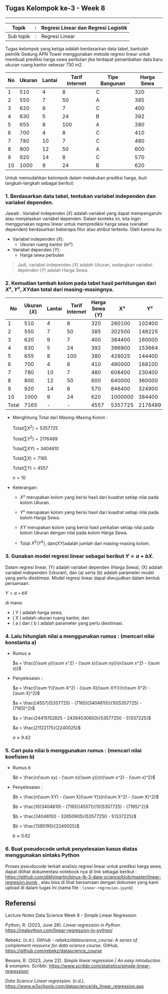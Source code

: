 ## **Tugas Kelompok ke-3 - Week 8**

------

| Topik     | :    | Regresi Linear dan Regresi Logistik |
| --------- | ---- | ----------------------------------- |
| Sub topik | :    | Regresi Linear                      |



Tugas kelompok yang ketiga adalah berdasarkan data tabel, bantulah pemilik Gedung APN Tower menggunakan metode regresi linear untuk membuat prediksi harga sewa perbulan jika terdapat penambahan data baru ukuran ruang kantor sebesar 730 m2. 

| No   | Ukuran | Lantai | Tarif Internet | Tipe Bangunan | Harga Sewa |
| ---- | ------ | ------ | -------------- | ------------- | ---------- |
| 1    | 510    | 4      | 8              | C             | 320        |
| 2    | 550    | 7      | 50             | A             | 385        |
| 3    | 620    | 9      | 7              | C             | 400        |
| 4    | 630    | 5      | 24             | B             | 392        |
| 5    | 655    | 8      | 100            | A             | 380        |
| 6    | 700    | 4      | 8              | C             | 410        |
| 7    | 780    | 10     | 7              | C             | 480        |
| 8    | 800    | 12     | 50             | A             | 600        |
| 9    | 920    | 14     | 8              | C             | 570        |
| 10   | 1000   | 9      | 24             | B             | 620        |

Untuk memudahkan kelompok dalam melakukan prediksi harga, ikuti langkah-langkah sebagai berikut:

### 1. Berdasarkan data tabel, tentukan variabel independen dan variabel dependen.

Jawab : 
Variabel independen ($X$) adalah variabel yang dapat mempengaruhi atau menjelaskan variabel dependen. Dalam konteks ini, kita ingin menggunakan regresi linear untuk memprediksi harga sewa (variabel dependen) berdasarkan beberapa fitur atau atribut tertentu. Oleh karena itu:

- Variabel independen ($X$):
  - Ukuran ruang kantor  (m²)
- Variabel dependen ($Y$):
  - Harga sewa perbulan

> Jadi, variabel independen ($X$) adalah Ukuran, sedangkan variabel dependen ($Y$) adalah Harga Sewa.

### 2. Kemudian tambah kolom pada tabel hasil perhitungan dari $X², Y², XY$dan total dari masing-masingnya.

| No    | Ukuran ($X$) | Lantai | Tarif Internet | Harga Sewa ($Y$) | X²      | Y²      | XY      |
| ----- | ------------ | ------ | -------------- | ---------------- | ------- | ------- | ------- |
| 1     | 510          | 4      | 8              | 320              | 260100  | 102400  | 163200  |
| 2     | 550          | 7      | 50             | 385              | 302500  | 148225  | 211750  |
| 3     | 620          | 9      | 7              | 400              | 384400  | 160000  | 248000  |
| 4     | 630          | 5      | 24             | 392              | 396900  | 153664  | 246960  |
| 5     | 655          | 8      | 100            | 380              | 429025  | 144400  | 248900  |
| 6     | 700          | 4      | 8              | 410              | 490000  | 168100  | 287000  |
| 7     | 780          | 10     | 7              | 480              | 608400  | 230400  | 374400  |
| 8     | 800          | 12     | 50             | 600              | 640000  | 360000  | 480000  |
| 9     | 920          | 14     | 8              | 570              | 846400  | 324900  | 524400  |
| 10    | 1000         | 9      | 24             | 620              | 1000000 | 384400  | 620000  |
| Total | 7165         | -      | -              | 4557             | 5357725 | 2176489 | 3404610 |

- Menghitung Total dari Masing-Masing Kolom : 

  $\text{Total}(\sum X^2) = 5357725$

  $\text{Total}(\sum Y^2) = 2176489$

  $\text{Total}(\sum XY) = 3404610$

  $\text{Total}(\sum X) = 7165$

  $\text{Total}(\sum Y) = 4557$

  $n = 10$

- Keterangan:

  - $X²$ merupakan kolom yang berisi hasil dari kuadrat setiap nilai pada kolom Ukuran.

  - $Y²$ merupakan kolom yang berisi hasil dari kuadrat setiap nilai pada kolom Harga Sewa.

  - $XY$ merupakan kolom yang berisi hasil perkalian setiap nilai pada kolom Ukuran dengan nilai pada kolom Harga Sewa.

  - Total $X^2$$(Y^2)$, dan$(XY)$adalah jumlah dari masing-masing kolom.
    


### 3. Gunakan model regresi linear sebagai berikut $Y = a + bX.$

Dalam regresi linear, \(Y\) adalah variabel dependen (Harga Sewa), \(X\) adalah variabel independen (Ukuran), dan \(a\) serta \(b\) adalah parameter model yang perlu diestimasi. Model regresi linear dapat diwujudkan dalam bentuk persamaan:

$Y = a + bX$

di mana:

- \( Y \) adalah harga sewa,
- \( X \) adalah ukuran ruang kantor, dan
- \( a \) dan \( b \) adalah parameter yang perlu diestimasi.

### 4. Lalu hitunglah nilai a menggunakan rumus  : (mencari nilai konstanta a)
- Rumus a

   $a = \frac{(\sum y)(\sum x^2) - (\sum x)(\sum xy)}{n(\sum x^2) - (\sum x)}$


- Penyelesaian : 

  $a = \frac{(\sum Y)(\sum X^2) - (\sum X)(\sum XY)}{n(\sum X^2) - (\sum X)^2}$

  $a = \frac{(4557)(5357725) - (7165)(3404610)}{10(5357725) - (7165)^2}$

  $a = \frac{24415152825 - 24394030650}{53577250 - 51337225}$

  $a = \frac{21122175}{2240025}$

  $a \approx 9.42$


### 5. Cari pula nilai b menggunakan rumus : (mencari nilai koefisien b)

- Rumus b

   $b = \frac{n(\sum xy) - (\sum x)(\sum y)}{n(\sum x^2) - (\sum x)^2}$


- Penyelesaian : 

  $b = \frac{n(\sum XY) - (\sum X)(\sum Y)}{n(\sum X^2) - (\sum X)^2}$

  $b = \frac{10(3404610) - (7165)(4557)}{10(5357725) - (7165)^2}$

  $b = \frac{34046100 - 32650905}{53577250 - 51337225}$

  $b = \frac{1395195}{2240025}$

  $b \approx 0.62$

### 6. Buat **pseudocode** untuk penyelesaian kasus diatas menggunakan sintaks Python

Proses pseudocode terkait analisis regresi linear untuk prediksi harga sewa, dapat dilihat dokumentasi notebook nya di link sebagai berikut : 
https://github.com/dikhimartin/binus-tk-3-data-science/blob/master/linear-regresion.ipynb , atau bisa di lihat bersamaan dengan dokumen yang kami upload di dalam tugas ini (nama file : `linear-regresion.ipynb`) 



## Referensi 

Lecture Notes Data Science Week 8 - Simple Linear Regression

Python, R. (2023, June 26). *Linear regression in Python*. https://realpython.com/linear-regression-in-python/

Rebekz. (n.d.). *GitHub - rebekz/datascience_course: A series of complement resource for data science course*. GitHub. https://github.com/rebekz/datascience_course

Bevans, R. (2023, June 22). *Simple linear regression | An easy introduction & examples*. Scribbr. https://www.scribbr.com/statistics/simple-linear-regression/

*Data Science Linear regression*. (n.d.). https://www.w3schools.com/datascience/ds_linear_regression.asp







